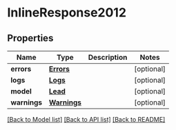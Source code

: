 # InlineResponse2012

## Properties
Name | Type | Description | Notes
------------ | ------------- | ------------- | -------------
**errors** | [**Errors**](Errors.md) |  | [optional] 
**logs** | [**Logs**](Logs.md) |  | [optional] 
**model** | [**Lead**](Lead.md) |  | [optional] 
**warnings** | [**Warnings**](Warnings.md) |  | [optional] 

[[Back to Model list]](../README.md#documentation-for-models) [[Back to API list]](../README.md#documentation-for-api-endpoints) [[Back to README]](../README.md)

